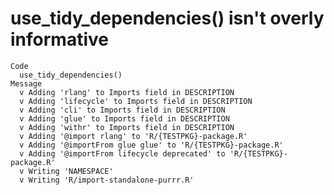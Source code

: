 # use_tidy_dependencies() isn't overly informative

    Code
      use_tidy_dependencies()
    Message
      v Adding 'rlang' to Imports field in DESCRIPTION
      v Adding 'lifecycle' to Imports field in DESCRIPTION
      v Adding 'cli' to Imports field in DESCRIPTION
      v Adding 'glue' to Imports field in DESCRIPTION
      v Adding 'withr' to Imports field in DESCRIPTION
      v Adding '@import rlang' to 'R/{TESTPKG}-package.R'
      v Adding '@importFrom glue glue' to 'R/{TESTPKG}-package.R'
      v Adding '@importFrom lifecycle deprecated' to 'R/{TESTPKG}-package.R'
      v Writing 'NAMESPACE'
      v Writing 'R/import-standalone-purrr.R'

